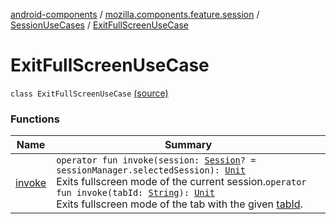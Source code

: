 [android-components](../../../index.md) / [mozilla.components.feature.session](../../index.md) / [SessionUseCases](../index.md) / [ExitFullScreenUseCase](./index.md)

# ExitFullScreenUseCase

`class ExitFullScreenUseCase` [(source)](https://github.com/mozilla-mobile/android-components/blob/master/components/feature/session/src/main/java/mozilla/components/feature/session/SessionUseCases.kt#L192)

### Functions

| Name | Summary |
|---|---|
| [invoke](invoke.md) | `operator fun invoke(session: `[`Session`](../../../mozilla.components.browser.session/-session/index.md)`? = sessionManager.selectedSession): `[`Unit`](https://kotlinlang.org/api/latest/jvm/stdlib/kotlin/-unit/index.html)<br>Exits fullscreen mode of the current session.`operator fun invoke(tabId: `[`String`](https://kotlinlang.org/api/latest/jvm/stdlib/kotlin/-string/index.html)`): `[`Unit`](https://kotlinlang.org/api/latest/jvm/stdlib/kotlin/-unit/index.html)<br>Exits fullscreen mode of the tab with the given [tabId](invoke.md#mozilla.components.feature.session.SessionUseCases.ExitFullScreenUseCase$invoke(kotlin.String)/tabId). |
